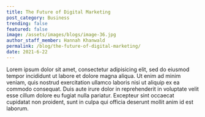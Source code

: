 ```yaml
---
title: The Future of Digital Marketing
post_category: Business
trending: false
featured: false
image: /assets/images/blogs/image-36.jpg
author_staff_member: Hannah Khanwald
permalink: /blog/the-future-of-digital-marketing/
date: 2021-6-22
---
```


Lorem ipsum dolor sit amet, consectetur adipisicing elit, sed do eiusmod tempor incididunt ut labore et dolore magna aliqua. Ut enim ad minim veniam, quis nostrud exercitation ullamco laboris nisi ut aliquip ex ea commodo consequat. Duis aute irure dolor in reprehenderit in voluptate velit esse cillum dolore eu fugiat nulla pariatur. Excepteur sint occaecat cupidatat non proident, sunt in culpa qui officia deserunt mollit anim id est laborum.
